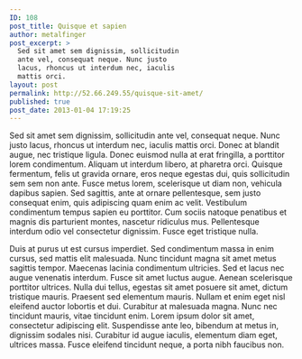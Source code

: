 ```yaml
---
ID: 108
post_title: Quisque et sapien
author: metalfinger
post_excerpt: >
  Sed sit amet sem dignissim, sollicitudin
  ante vel, consequat neque. Nunc justo
  lacus, rhoncus ut interdum nec, iaculis
  mattis orci.
layout: post
permalink: http://52.66.249.55/quisque-sit-amet/
published: true
post_date: 2013-01-04 17:19:25
---
```

Sed sit amet sem dignissim, sollicitudin ante vel, consequat neque. Nunc justo lacus, rhoncus ut interdum nec, iaculis mattis orci. Donec at blandit augue, nec tristique ligula. Donec euismod nulla at erat fringilla, a porttitor lorem condimentum. Aliquam ut interdum libero, at pharetra orci. Quisque fermentum, felis ut gravida ornare, eros neque egestas dui, quis sollicitudin sem sem non ante. Fusce metus lorem, scelerisque ut diam non, vehicula dapibus sapien. Sed sagittis, ante at ornare pellentesque, sem justo consequat enim, quis adipiscing quam enim ac velit. Vestibulum condimentum tempus sapien eu porttitor. Cum sociis natoque penatibus et magnis dis parturient montes, nascetur ridiculus mus. Pellentesque interdum odio vel consectetur dignissim. Fusce eget tristique nulla.

Duis at purus ut est cursus imperdiet. Sed condimentum massa in enim cursus, sed mattis elit malesuada. Nunc tincidunt magna sit amet metus sagittis tempor. Maecenas lacinia condimentum ultricies. Sed et lacus nec augue venenatis interdum. Fusce sit amet luctus augue. Aenean scelerisque porttitor ultrices. Nulla dui tellus, egestas sit amet posuere sit amet, dictum tristique mauris. Praesent sed elementum mauris. Nullam et enim eget nisl eleifend auctor lobortis et dui. Curabitur at malesuada magna. Nunc nec tincidunt mauris, vitae tincidunt enim. Lorem ipsum dolor sit amet, consectetur adipiscing elit. Suspendisse ante leo, bibendum at metus in, dignissim sodales nisi. Curabitur id augue iaculis, elementum diam eget, ultrices massa. Fusce eleifend tincidunt neque, a porta nibh faucibus non.